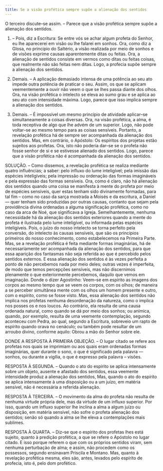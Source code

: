 ```yaml
---
title: Se a visão profética sempre supõe a alienação dos sentidos
---
```


O terceiro discute–se assim. – Parece que a visão profética sempre supõe a alienação dos sentidos.  

1. – Pois, diz a Escritura: Se entre vós se achar algum profeta do Senhor, eu lhe aparecerei em visão ou lhe falarei em sonhos. Ora, como diz a Glosa, no principio do Saltério, a visão realizada por meio de sonhos e de visões exprime causas aparentemente ditas ou feitas. Ora, a alienação de sentidos consiste em vermos como ditas ou feitas coisas, que realmente não são feitas nem ditas. Logo, a profecia supõe sempre a alienação dos sentidos.  

2. Demais. – A aplicação demasiado intensa de uma potência ao seu ato impede outra potência de praticar o seu. Assim, os que se aplicam veementemente a ouvir não veem o que se lhes passa diante dos olhos. Ora, na visão profética o intelecto se eleva ao sumo grau e se aplica ao seu ato com intensidade máxima. Logo, parece que isso implica sempre a alienação dos sentidos.  

3. Demais. – É impossível um mesmo princípio de atividade aplicar–se simultaneamente a coisas diversas. Ora, na visão profética, a alma, é toda receptiva de algo que lhe advém de um superior. Logo, não pode voltar–se ao mesmo tempo para as coisas sensíveis. Portanto, a revelação profética há de sempre ser acompanhada da alienação dos sentidos.  Mas, em contrário, o Apóstolo: Os espíritos dos projetas estão sujeitos aos profetas. Ora, isto não poderia dar–se se o profeta não fosse senhor de si e se estivesse alienado dos sentidos. Logo, parece que a visão profética não é acompanhada da alienação dos sentidos. 

SOLUÇÃO. – Como dissemos, a revelação profética se realiza mediante quatro influências; a saber: pelo influxo do lume inteligível; pela imissão das espécies inteligíveis; pela impressão ou ordenação das formas imagináveis e pela expressão das formas sensíveis. Ora, como é claro, não há alienação dos sentidos quando uma coisa se manifesta à mente do profeta por meio de espécies sensíveis, quer estas tenham sido divinamente formadas, para tal fim – como no caso da sarça mostrada a Moisés e da escritura, a Daniel –– quer tenham sido produzidas por outras causas, contanto que sejam pela providência divina ordenadas a alguma significação profética, como no caso da arca de Noé, que significava a Igreja. Semelhantemente, nenhuma necessidade há da alienação dos sentidos exteriores quando a mente do profeta é ilustrada pelo lume inteligível, ou informada pelas espécies inteligíveis. Pois, o juízo do nosso intelecto se torna perfeito pela conversão, do intelecto às causas sensíveis, que são os princípios primeiros do nosso conhecimento, como estabelecemos na Primeira Parte.  Mas, se a revelação profética é feita mediante formas imaginárias, há de necessariamente ser acompanhada da alienação dos sentidos, para que essa aparição dos fantasmas não seja referida ao que é percebido pelos sentidos externos. E essa alienação dos sentidos é às vezes perfeita a ponto de não percebemos nada por meio deles; outras vezes é imperfeita, de modo que temos percepções sensíveis, mas não discernimos plenamente o que exteriormente percebemos, daquilo que vemos em imaginação. Donde o dizer Agostinho: Veem–se em espírito as imagens dos corpos ao mesmo tempo que se veem os corpos, com os olhos; de maneira a se perceber simultânea mente com os olhos um homem presente e outro, com o espírito, como se fosse visto. Mas, essa alienação dos sentidos não implica nos profetas nenhuma desordenação da natureza, como o implica nos posses os e nos loucos. Ao contrário, ela resulta de uma causa ordenada natural, como quando se dá por meio dos sonhos; ou anímica, quando, por exemplo, resulta de uma veemente contemplação, segundo aconteceu com Pedra, ao qual, segundo a Escritura, sobreveio um rapto de espírito quando orava no cenáculo; ou também pode resultar de um arroubo divino, conforme aquilo: Obrou a mão do Senhor sobre ele.  

DONDE A RESPOSTA À PRIMEIRA OBJEÇÃO. – O lugar citado se refere aos profetas nos quais se imprimiam ou aos quais eram ordenadas formas imaginárias, quer durante o sono, o que é significado pela palavra –– sonhos, ou durante a vigília, o que é expresso pela palavra – visões.  

RESPOSTA À SEGUNDA. – Quando o ato do espírito se aplica intensamente sobre um objeto, ausente e afastado dos sentidos, essa veemente intensidade produz a alienação dos sentidos, Mas, quando o ato do espírito se aplica intensamente à uma disposição ou a um juízo, em matéria sensível, não é necessária a referida alienação.  

RESPOSTA À TERCEIRA. – O movimento da alma do profeta não resulta de nenhuma virtude própria dele, mas da virtude de um influxo superior. Por isso, quando um influxo superior lhe inclina a alma a algum juízo ou disposição, em matéria sensível, não sofre o profeta alienação dos sentidos; senão só quando a alma se lhe eleva a contemplações mais sublimes.  

RESPOSTA À QUARTA. – Diz–se que o espírito dos profetas lhes está sujeito, quanto à predição profética, a que se refere o Apóstolo no lugar citado. E isso porque referem o que com os próprios sentidos viram, sem nenhuma perturbação de alma; e assim, não procedem como os possessos, segundo ensinavam Priscila e Montano. Mas, quanto à revelação profética mesma, eles são, antes, levados pelo espírito de profecia, isto é, pelo dom profético.